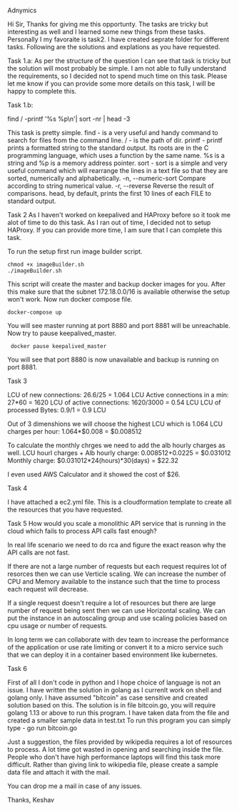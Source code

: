 Adnymics

Hi Sir,
Thanks for giving me this opportunty. The tasks are tricky but interesting as well and I learned some new things from these tasks. Personally I my favoraite is task2. 
I have created seprate folder for different tasks. Following are the solutions and explations as you have requested.

Task 1.a:
As per the structure of the question I can see that task is tricky but the solution will most probably be simple.
I am not able to fully understand the requirements, so I decided not to spend much time on this task. 
Please let me know if you can provide some more details on this task, I will be happy to complete this.

Task 1.b:

find / -printf '%s %p\n'| sort -nr | head -3

This task is pretty simple.
find - is a very useful and handy command to search for files from the command line. 
/ - is the path of dir.
printf - printf prints a formatted string to the standard output. Its roots are in the C programming language, which uses a function by the same name. %s is a string and %p is a memory address pointer.
sort - sort is a simple and very useful command which will rearrange the lines in a text file so that they are sorted, numerically and alphabetically. -n, --numeric-sort	Compare according to string numerical value. -r, --reverse	Reverse the result of comparisons.
head, by default, prints the first 10 lines of each FILE to standard output.

Task 2
As I haven't worked on keepalived and HAProxy before so it took me alot of time to do this task. As I ran out of time, I decided not to setup HAProxy. If you can provide more time, I am sure that I can complete this task.

To run the setup first run image builder script.
    
    chmod +x imageBuilder.sh
    ./imageBuilder.sh

This script will create the master and backup docker images for you.
After this make sure that the subnet 172.18.0.0/16 is available otherwise the setup won't work.
Now run docker compose file.

    docker-compose up

You will see master running at port 8880 and port 8881 will be unreachable. Now try to pause  keepalived_master.

     docker pause keepalived_master

You will see that port 8880 is now unavailable and backup is running on port 8881.

Task 3

LCU of new connections: 26.6/25 = 1.064 LCU
Active connections in a min: 27*60 = 1620
LCU of active connections: 1620/3000 = 0.54 LCU
LCU of processed Bytes: 0.9/1 = 0.9 LCU

Out of 3 dimenshions we will choose the highest LCU which is 1.064
LCU charges per hour: 1.064*$0.008 = $0.008512

To calculate the monthly chrges we need to add the alb hourly charges as well.
LCU hourl charges + Alb hourly charge: $0.008512+$0.0225 = $0.031012
Monthly charge: $0.031012*24(hours)*30(days) = $22.32

I even used AWS Calculator and it showed the cost of $26.

Task 4

I have attached a ec2.yml file. This is a cloudformation template to create all the resources that you have requested.

Task 5
How would you scale a monolithic API service that is running in the cloud which fails to process API calls fast enough?

In real life scenario we need to do rca and figure the exact reason why the API calls are not fast.

If there are not a large number of requests but each request requires lot of resorces then we can use Verticle scaling. We can increase the number of CPU and Memory available to the instance such that the time to process each request will decrease.

If a single request doesn't require a lot of resources but there are large number of request being sent then we can use Horizontal scaling. We can put the instance in an autoscaling group and use scaling policies based on cpu usage or number of requests.

In long term we can collaborate with dev team to increase the performance of the application or use rate limiting or convert it to a micro service such that we can deploy it in a container based environment like kubernetes.

Task 6

First of all I don't code in python and I hope choice of language is not an issue. I have written the solution in golang as I currenlt work on shell and golang only.
I have assumed "bitcoin" as case sensitive and created solution based on this. The solution is in file bitcoin.go, you will require golang 1.13 or above to run this program. I have taken data from the file and created a smaller sample data in test.txt 
To run this program you can simply type - go run bitcoin.go

Just a suggestion, the files provided by wikipedia requires a lot of resources to process. A lot time got wasted in opening and searching inside the file. People who don't have high performance laptops will find this task more difficult.
Rather than giving link to wikipedia file, please create a sample data file and attach it with the mail.

You can drop me a mail in case of any issues.

Thanks,
Keshav